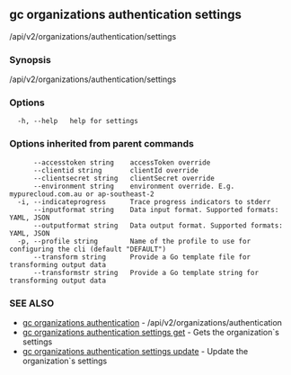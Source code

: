 ## gc organizations authentication settings

/api/v2/organizations/authentication/settings

### Synopsis

/api/v2/organizations/authentication/settings

### Options

```
  -h, --help   help for settings
```

### Options inherited from parent commands

```
      --accesstoken string    accessToken override
      --clientid string       clientId override
      --clientsecret string   clientSecret override
      --environment string    environment override. E.g. mypurecloud.com.au or ap-southeast-2
  -i, --indicateprogress      Trace progress indicators to stderr
      --inputformat string    Data input format. Supported formats: YAML, JSON
      --outputformat string   Data output format. Supported formats: YAML, JSON
  -p, --profile string        Name of the profile to use for configuring the cli (default "DEFAULT")
      --transform string      Provide a Go template file for transforming output data
      --transformstr string   Provide a Go template string for transforming output data
```

### SEE ALSO

* [gc organizations authentication](gc_organizations_authentication.html)	 - /api/v2/organizations/authentication
* [gc organizations authentication settings get](gc_organizations_authentication_settings_get.html)	 - Gets the organization`s settings
* [gc organizations authentication settings update](gc_organizations_authentication_settings_update.html)	 - Update the organization`s settings


